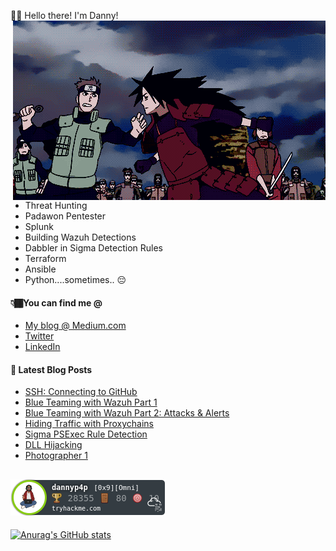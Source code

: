 🥷🏾 Hello there! I'm Danny!
<img align="right" src="https://github.com/datboyblu3/gifs/blob/main/madara2.gif"/>

* Threat Hunting
* Padawon Pentester
* Splunk
* Building Wazuh Detections
* Dabbler in Sigma Detection Rules                           
* Terraform
* Ansible
* Python....sometimes.. :pensive:

#### 👇🏾You can find me @ 
* [My blog @ Medium.com](https://medium.com/@DatBoyBlu3) 
* [Twitter](https://twitter.com/datboyblu3)
* [LinkedIn](https://linkedin.com/in/danieledwards)

#### 📓 Latest Blog Posts
* [SSH: Connecting to GitHub](https://medium.com/@DatBoyBlu3/ssh-connecting-to-github-ff046ee4d568)
* [Blue Teaming with Wazuh Part 1](https://medium.com/@DatBoyBlu3/introduction-to-wazuh-the-open-source-security-platform-part-1-643a9838b5d4)
* [Blue Teaming with Wazuh Part 2: Attacks & Alerts](https://systemweakness.com/introduction-to-wazuh-part-2-attacks-defenses-e8a7be995480)
* [Hiding Traffic with Proxychains](https://medium.com/@DatBoyBlu3/shhhhh-hide-traffic-with-proxychains-31a7b6ee7799)
* [Sigma PSExec Rule Detection](https://medium.com/@DatBoyBlu3/sigma-rule-psexec-command-execution-684bbc036cbe)
* [DLL Hijacking](https://medium.com/@DatBoyBlu3/privilege-escalation-dll-hijacking-668d7235bc98)
* [Photographer 1](https://medium.com/@DatBoyBlu3/vulnhub-photographer-1-63a991c0cae)


![tryhackme stats!](https://github.com/datboyblu3/datboyblu3/blob/main/access/tryhackme2.png)
---

<!--<p align="center">
  
<a href="https://github.com/datboyblu3/datboyblu3">
  <img align="center" src="https://github-readme-stats.vercel.app/api?username=datboyblu3&include_all_commits=true&custom_title=datboyblu3+GitHub+Stats&hide=contribs&show_icons=true&line_height=32&count_private=true&title_color=ffffff&text_color=c9cacc&icon_color=53B1A8&bg_color=1a1a1a"/>
</a>

<a href="https://github.com/datboyblu3/datboyblu3">
  <img align="center" src="https://github-readme-stats.vercel.app/api/top-langs/?username=datboyblu3&hide_title=false&exclude_repo=datboyblu3.github.io&langs_count=3&layout=default&hide_border=false&bg_color=1a1a1a&text_color=c9cacc&title_color=ffffff"/>
</a>
</p> -->

[![Anurag's GitHub stats](https://github-readme-stats.vercel.app/api?username=datboyblu3&show_icons=true&theme=monokai)](https://github.com/anuraghazra/github-readme-stats)
<!--
**datboyblu3/datboyblu3** is a ✨ _special_ ✨ repository because its `README.md` (this file) appears on your GitHub profile.

Here are some ideas to get you started:

- 🔭 I’m currently working on ...
- 🌱 I’m currently learning ...
- 👯 I’m looking to collaborate on ...
- 🤔 I’m looking for help with ...
- 💬 Ask me about ...
- 📫 How to reach me: ...
- 😄 Pronouns: ...
- ⚡ Fun fact: ...
-->
